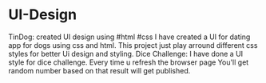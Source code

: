 # UI-Design
TinDog:
created UI design using #html #css
I have created a UI for dating app for dogs using css and html. This project just play arround different css styles for better Ui design and styling.
Dice Challenge:
I have done a UI style for dice challenge. Every time u refresh the browser page You'll get random number based on that result will  get published.
